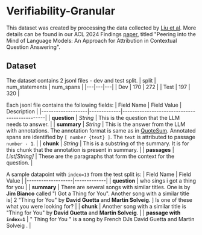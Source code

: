 # Verifiability-Granular
This dataset was created by processing the data collected by [Liu et al](https://arxiv.org/abs/2304.09848). More details can be found in our ACL 2024 Findings [paper](), titled "Peering into the Mind of Language Models: An Approach for Attribution
in Contextual Question Answering".

## Dataset
The dataset contains 2 jsonl files - dev and test split.
| split | num_statements | num_spans |
|---|---|---|
| Dev | 170             |  272      |
| Test   | 197              | 320       |

Each jsonl file contains the following fields:
| Field Name        | Field Value | Description                                 |
|-------------------|-------------|----------------------------------------------|
| **question** | *String* | This is the question that the LLM needs to answer.      |
| **summary** | *String* | This is the answer from the LLM with annotations. The annotation format is same as in [QuoteSum](https://arxiv.org/abs/2311.04886). Annotated spans are identified by `[ number {text} ]`. The `text` is attributed to passage `number - 1`.  |
| **chunk** | *String* | This is a substring of the summary. It is for this chunk that the annotation is present in summary. | 
| **passages** | *List[String]* | These are the paragraphs that form the context for the question.         |

A sample datapoint with `index=13` from the test split  is:
| Field Name        | Field Value |
|-------------------|-------------|
| **question** | who sings i got a thing for you | 
| **summary** | There are several songs with similar titles. One is by **Jim Bianco** called "I Got a Thing for You". Another song with a similar title is[ 2  "Thing for You" by **David Guetta** and **Martin Solveig**. ] Is one of these what you were looking for? | 
| **chunk** | Another song with a similar title is "Thing for You" by **David Guetta** and **Martin Solveig**. |
| **passage with `index=1`** | " Thing for You " is a song by French DJs David Guetta and Martin Solveig . |
